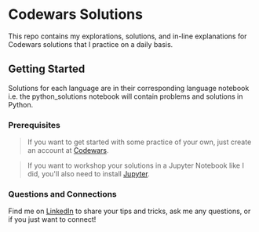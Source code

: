 # Codewars Solutions

This repo contains my explorations, solutions, and in-line explanations for Codewars solutions that I practice on a daily basis.

## Getting Started

Solutions for each language are in their corresponding language notebook i.e. the python_solutions notebook will contain problems and solutions in Python.

### Prerequisites

> If you want to get started with some practice of your own, just create an account at [Codewars](https://www.codewars.com).

> If you want to workshop your solutions in a Jupyter Notebook like I did, you'll also need to install [Jupyter](http://jupyter.readthedocs.io/en/latest/install.html).

### Questions and Connections

Find me on [LinkedIn](https://www.linkedin.com/in/dodgemcintosh/) to share your tips and tricks, ask me any questions, or if you just want to connect!
